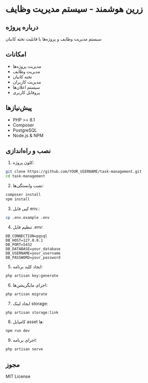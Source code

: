 # زرین هوشمند - سیستم مدیریت وظایف

## درباره پروژه
سیستم مدیریت وظایف و پروژه‌ها با قابلیت تخته کانبان

## امکانات
- مدیریت پروژه‌ها
- مدیریت وظایف
- تخته کانبان
- مدیریت کاربران
- سیستم اعلان‌ها
- پروفایل کاربری

## پیش‌نیازها
- PHP >= 8.1
- Composer
- PostgreSQL
- Node.js & NPM

## نصب و راه‌اندازی

1. کلون پروژه:
```bash
git clone https://github.com/YOUR_USERNAME/task-management.git
cd task-management
```

2. نصب وابستگی‌ها:
```bash
composer install
npm install
```

3. کپی فایل env.:
```bash
cp .env.example .env
```

4. تنظیم فایل .env:
```env
DB_CONNECTION=pgsql
DB_HOST=127.0.0.1
DB_PORT=5432
DB_DATABASE=your_database
DB_USERNAME=your_username
DB_PASSWORD=your_password
```

5. ایجاد کلید برنامه:
```bash
php artisan key:generate
```

6. اجرای مایگریشن‌ها:
```bash
php artisan migrate
```

7. ایجاد لینک storage:
```bash
php artisan storage:link
```

8. کامپایل asset ها:
```bash
npm run dev
```

9. اجرای برنامه:
```bash
php artisan serve
```

## مجوز
MIT License
